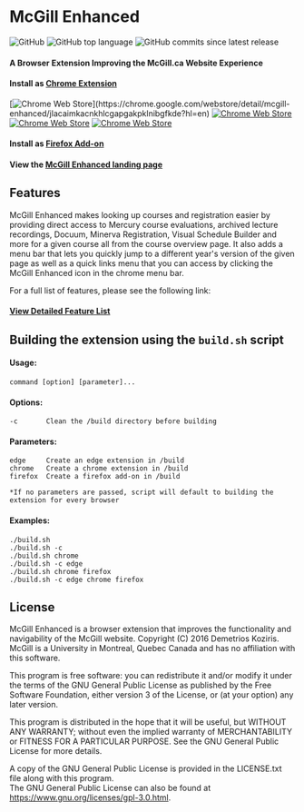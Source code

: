 # McGill Enhanced
![GitHub](https://img.shields.io/github/license/demetrios-koziris/mcgillenhanced.svg)
![GitHub top language](https://img.shields.io/github/languages/top/demetrios-koziris/McGillEnhanced.svg)
![GitHub commits since latest release](https://img.shields.io/github/commits-since/demetrios-koziris/McGillEnhanced/latest.svg) 

#### A Browser Extension Improving the McGill.ca Website Experience

#### Install as [Chrome Extension](https://chrome.google.com/webstore/detail/mcgill-enhanced/jlacaimkacnkhlcgapgakpklnibgfkde?hl=en)  
[![Chrome Web Store](https://img.shields.io/chrome-web-store/v/jlacaimkacnkhlcgapgakpklnibgfkde.svg?)](https://chrome.google.com/webstore/detail/mcgill-enhanced/jlacaimkacnkhlcgapgakpklnibgfkde?hl=en)
[![Chrome Web Store](https://img.shields.io/chrome-web-store/users/jlacaimkacnkhlcgapgakpklnibgfkde.svg)](https://chrome.google.com/webstore/detail/mcgill-enhanced/jlacaimkacnkhlcgapgakpklnibgfkde?hl=en)
[![Chrome Web Store](https://img.shields.io/chrome-web-store/stars/jlacaimkacnkhlcgapgakpklnibgfkde.svg)](https://chrome.google.com/webstore/detail/mcgill-enhanced/jlacaimkacnkhlcgapgakpklnibgfkde/reviews?hl=en/reviews)
[![Chrome Web Store](https://img.shields.io/chrome-web-store/rating-count/jlacaimkacnkhlcgapgakpklnibgfkde.svg)](https://chrome.google.com/webstore/detail/mcgill-enhanced/jlacaimkacnkhlcgapgakpklnibgfkde/reviews?hl=en)

#### Install as [Firefox Add-on](https://addons.mozilla.org/en-US/firefox/addon/mcgillenhanced/)


#### View the [McGill Enhanced landing page](http://demetrios-koziris.github.io/McGillEnhanced/)


## Features

McGill Enhanced makes looking up courses and registration easier by providing direct access to Mercury course evaluations, archived lecture recordings, Docuum, Minerva Registration, Visual Schedule Builder and more for a given course all from the course overview page. It also adds a menu bar that lets you quickly jump to a different year's version of the given page as well as a quick links menu that you can access by clicking the McGill Enhanced icon in the chrome menu bar. 

For a full list of features, please see the following link:
#### [View Detailed Feature List](http://demetrios-koziris.github.io/McGillEnhanced/features)


## Building the extension using the `build.sh` script
#### Usage:  
```
command [option] [parameter]... 
```
#### Options:  
```
-c       Clean the /build directory before building  
```
#### Parameters:  
```
edge     Create an edge extension in /build  
chrome   Create a chrome extension in /build  
firefox  Create a firefox add-on in /build 
```
```
*If no parameters are passed, script will default to building the extension for every browser
```
#### Examples:
```
./build.sh
./build.sh -c
./build.sh chrome  
./build.sh -c edge  
./build.sh chrome firefox  
./build.sh -c edge chrome firefox  
```


## License

McGill Enhanced is a browser extension that improves the functionality and navigability of the McGill website.
Copyright (C) 2016 Demetrios Koziris. McGill is a University in Montreal, Quebec Canada and has no affiliation with this software.

This program is free software: you can redistribute it and/or modify it under the terms of the GNU General Public License 
as published by the Free Software Foundation, either version 3 of the License, or (at your option) any later version.

This program is distributed in the hope that it will be useful, but WITHOUT ANY WARRANTY; without even the implied 
warranty of MERCHANTABILITY or FITNESS FOR A PARTICULAR PURPOSE.  See the GNU General Public License for more details.

A copy of the GNU General Public License is provided in the LICENSE.txt file along with this program.  
The GNU General Public License can also be found at <https://www.gnu.org/licenses/gpl-3.0.html>.



